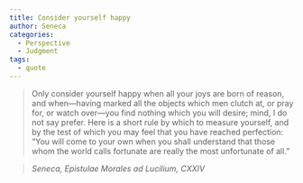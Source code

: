 ```yaml
---
title: Consider yourself happy
author: Seneca
categories:
  - Perspective
  - Judgment
tags:
  - quote
---
```


> Only consider yourself happy when all your joys are born of reason, and when—having marked all the objects which men clutch at, or pray for, or watch over—you find nothing which you will desire; mind, I do not say prefer. Here is a short rule by which to measure yourself, and by the test of which you may feel that you have reached perfection: “You will come to your own when you shall understand that those whom the world calls fortunate are really the most unfortunate of all.”

> <cite>Seneca, Epistulae Morales ad Lucilium, CXXIV</cite>

